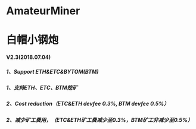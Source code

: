 # AmateurMiner
# 白帽小钢炮
#### V2.3(2018.07.04)<br>
##### 1、Support ETH&ETC&BYTOM(BTM)<br>
##### 1、支持ETH、ETC、BTM挖矿<br>
##### 2、Cost reduction（ETC&ETH devfee 0.3%, BTM devfee 0.5%）<br>
##### 2、减少矿工费用，（ETC&ETH矿工费减少至0.3%，BTM矿工非减少至0.5%）<br>
